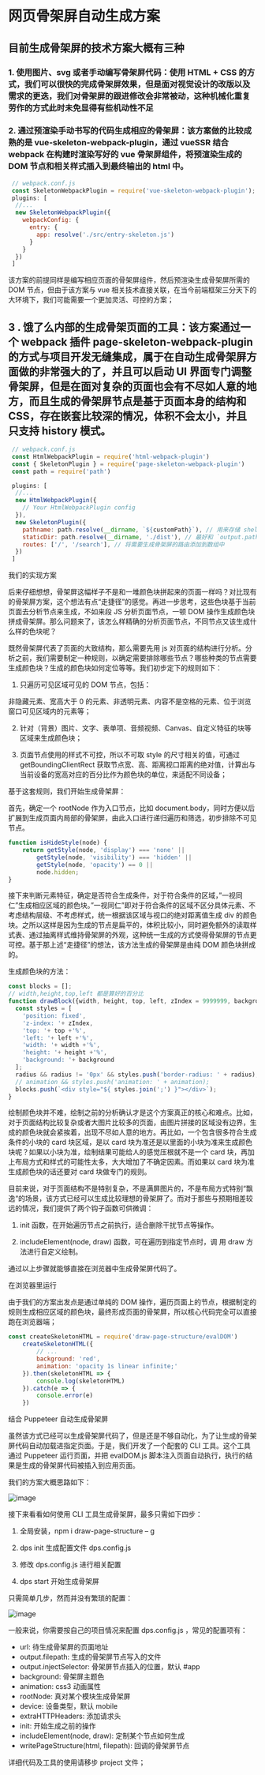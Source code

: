 # 网页骨架屏自动生成方案

## 目前生成骨架屏的技术方案大概有三种

### 1. 使用图片、svg 或者手动编写骨架屏代码：使用 HTML + CSS 的方式，我们可以很快的完成骨架屏效果，但是面对视觉设计的改版以及需求的更迭，我们对骨架屏的跟进修改会非常被动，这种机械化重复劳作的方式此时未免显得有些机动性不足

### 2. 通过预渲染手动书写的代码生成相应的骨架屏：该方案做的比较成熟的是 vue-skeleton-webpack-plugin，通过 vueSSR 结合 webpack 在构建时渲染写好的 vue 骨架屏组件，将预渲染生成的 DOM 节点和相关样式插入到最终输出的 html 中。

``` javascript
 // webpack.conf.js
 const SkeletonWebpackPlugin = require('vue-skeleton-webpack-plugin');
 plugins: [
  //...
  new SkeletonWebpackPlugin({
    webpackConfig: {
      entry: {
        app: resolve('./src/entry-skeleton.js')
      }
    }
  })
 ]
 ```

该方案的前提同样是编写相应页面的骨架屏组件，然后预渲染生成骨架屏所需的 DOM 节点，但由于该方案与 vue 相关技术直接关联，在当今前端框架三分天下的大环境下，我们可能需要一个更加灵活、可控的方案；

## 3 . 饿了么内部的生成骨架页面的工具：该方案通过一个 webpack 插件 page-skeleton-webpack-plugin 的方式与项目开发无缝集成，属于在自动生成骨架屏方面做的非常强大的了，并且可以启动 UI 界面专门调整骨架屏，但是在面对复杂的页面也会有不尽如人意的地方，而且生成的骨架屏节点是基于页面本身的结构和 CSS，存在嵌套比较深的情况，体积不会太小，并且只支持 history 模式。

``` javascript
 // webpack.conf.js
 const HtmlWebpackPlugin = require('html-webpack-plugin')
 const { SkeletonPlugin } = require('page-skeleton-webpack-plugin')
 const path = require('path')

 plugins: [
  //...
  new HtmlWebpackPlugin({
    // Your HtmlWebpackPlugin config
  }),
  new SkeletonPlugin({
    pathname: path.resolve(__dirname, `${customPath}`), // 用来存储 shell 文件的地址
    staticDir: path.resolve(__dirname, './dist'), // 最好和 `output.path` 相同
    routes: ['/', '/search'], // 将需要生成骨架屏的路由添加到数组中
  })
 ]
```

我们的实现方案

后来仔细想想，骨架屏这幅样子不是和一堆颜色块拼起来的页面一样吗？对比现有的骨架屏方案，这个想法有点“走捷径”的感觉。再进一步思考，这些色块基于当前页面去分析节点来生成，不如来段 JS 分析页面节点，一顿 DOM 操作生成颜色块拼成骨架屏。那么问题来了，该怎么样精确的分析页面节点，不同节点又该生成什么样的色块呢？

既然骨架屏代表了页面的大致结构，那么需要先用 js 对页面的结构进行分析。分析之前，我们需要制定一种规则，以确定需要排除哪些节点？哪些种类的节点需要生成颜色块？生成的颜色块如何定位等等。我们初步定下的规则如下：

1. 只遍历可见区域可见的 DOM 节点，包括：

非隐藏元素、宽高大于 0 的元素、非透明元素、内容不是空格的元素、位于浏览窗口可见区域内的元素等；

2. 针对（背景）图片、文字、表单项、音频视频、Canvas、自定义特征的块等区域来生成颜色块；

3. 页面节点使用的样式不可控，所以不可取 style 的尺寸相关的值，可通过 getBoundingClientRect 获取节点宽、高、距离视口距离的绝对值，计算出与当前设备的宽高对应的百分比作为颜色块的单位，来适配不同设备；

基于这套规则，我们开始生成骨架屏：

首先，确定一个 rootNode 作为入口节点，比如 document.body，同时方便以后扩展到生成页面内局部的骨架屏，由此入口进行递归遍历和筛选，初步排除不可见节点。

``` javascript
function isHideStyle(node) {
    return getStyle(node, 'display') === 'none' ||
        getStyle(node, 'visibility') === 'hidden' ||
        getStyle(node, 'opacity') == 0 ||
        node.hidden;
}
```

接下来判断元素特征，确定是否符合生成条件，对于符合条件的区域，”一视同仁”生成相应区域的颜色块。”一视同仁”即对于符合条件的区域不区分具体元素、不考虑结构层级、不考虑样式，统一根据该区域与视口的绝对距离值生成 div 的颜色块。之所以这样是因为生成的节点是扁平的，体积比较小，同时避免额外的读取样式表、通过抽离样式维持骨架屏的外观，这种统一生成的方式使得骨架屏的节点更可控。基于那上述“走捷径”的想法，该方法生成的骨架屏是由纯 DOM 颜色块拼成的。

生成颜色块的方法：

``` javascript
const blocks = [];
// width,height,top,left 都是算好的百分比
function drawBlock({width, height, top, left, zIndex = 9999999, background, radius} = {}) {
  const styles = [
    'position: fixed',
    'z-index: '+ zIndex,
    'top: '+ top +'%',
    'left: '+ left +'%',
    'width: '+ width +'%',
    'height: '+ height +'%',
    'background: '+ background
  ];
  radius && radius != '0px' && styles.push('border-radius: ' + radius);
  // animation && styles.push('animation: ' + animation);
  blocks.push(`<div style="${ styles.join(';') }"></div>`);
}
```

绘制颜色块并不难，绘制之前的分析确认才是这个方案真正的核心和难点。比如，对于页面结构比较复杂或者大图片比较多的页面，由图片拼接的区域没有边界，生成的颜色块就会紧挨着，出现不尽如人意的地方。再比如，一个包含很多符合生成条件的小块的 card 块区域，是以 card 块为准还是以里面的小块为准来生成颜色块呢？如果以小块为准，绘制结果可能给人的感觉压根就不是一个 card 块，再加上布局方式和样式的可能性太多，大大增加了不确定因素。而如果以 card 块为准生成颜色块的话还要对 card 块做专门的规则。

目前来说，对于页面结构不是特别复杂，不是满屏图片的，不是布局方式特别“飘逸“的场景，该方式已经可以生成比较理想的骨架屏了。而对于那些与预期相差较远的情况，我们提供了两个钩子函数可供微调：

1. init 函数，在开始遍历节点之前执行，适合删除干扰节点等操作。

2. includeElement(node, draw) 函数，可在遍历到指定节点时，调 用 draw 方法进行自定义绘制。

通过以上步骤就能够直接在浏览器中生成骨架屏代码了。

在浏览器里运行

由于我们的方案出发点是通过单纯的 DOM 操作，遍历页面上的节点，根据制定的规则生成相应区域的颜色块，最终形成页面的骨架屏，所以核心代码完全可以直接跑在浏览器端；

``` javascript
const createSkeletonHTML = require('draw-page-structure/evalDOM')
    createSkeletonHTML({
        // ...
        background: 'red',
        animation: 'opacity 1s linear infinite;'
    }).then(skeletonHTML => {
        console.log(skeletonHTML)
    }).catch(e => {
        console.error(e)
    })
```

结合 Puppeteer 自动生成骨架屏

虽然该方式已经可以生成骨架屏代码了，但是还是不够自动化，为了让生成的骨架屏代码自动加载进指定页面。于是，我们开发了一个配套的 CLI 工具。这个工具通过 Puppeteer 运行页面，并把 evalDOM.js 脚本注入页面自动执行，执行的结果是生成的骨架屏代码被插入到应用页面。

我们的方案大概思路如下：

![image](image/11.05/1105-1.jpeg)

接下来看看如何使用 CLI 工具生成骨架屏，最多只需如下四步：

1. 全局安装，npm i draw-page-structure – g

2. dps init 生成配置文件 dps.config.js

3. 修改 dps.config.js 进行相关配置

4. dps start 开始生成骨架屏

只需简单几步，然而并没有繁琐的配置：

![image](image/11.05/1105-2.jpeg)

一般来说，你需要按自己的项目情况来配置 dps.config.js ，常见的配置项有：

- url: 待生成骨架屏的页面地址
- output.filepath: 生成的骨架屏节点写入的文件
- output.injectSelector: 骨架屏节点插入的位置，默认 #app
- background: 骨架屏主题色
- animation: css3 动画属性
- rootNode: 真对某个模块生成骨架屏
- device: 设备类型，默认 mobile
- extraHTTPHeaders: 添加请求头
- init: 开始生成之前的操作
- includeElement(node, draw): 定制某个节点如何生成
- writePageStructure(html, filepath): 回调的骨架屏节点

详细代码及工具的使用请移步 project 文件；
